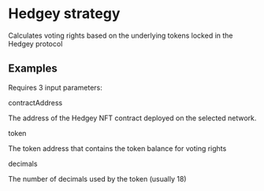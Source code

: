 # Hedgey strategy

Calculates voting rights based on the underlying tokens locked in the Hedgey protocol

## Examples

Requires 3 input parameters:

contractAddress

The address of the Hedgey NFT contract deployed on the selected network.

token

The token address that contains the token balance for voting rights

decimals

The number of decimals used by the token (usually 18)

